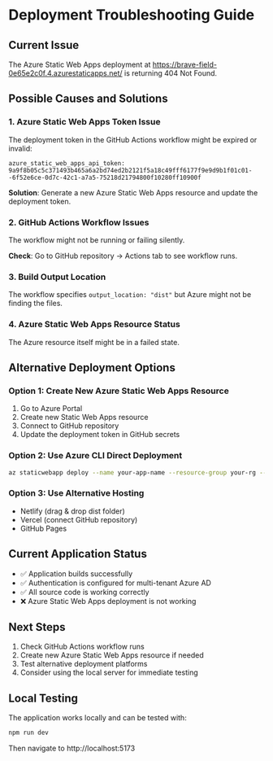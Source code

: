 # Deployment Troubleshooting Guide

## Current Issue
The Azure Static Web Apps deployment at https://brave-field-0e65e2c0f.4.azurestaticapps.net/ is returning 404 Not Found.

## Possible Causes and Solutions

### 1. Azure Static Web Apps Token Issue
The deployment token in the GitHub Actions workflow might be expired or invalid:
```
azure_static_web_apps_api_token: 9a9f8b05c5c371493b465a6a2bd74ed2b2121f5a18c49fff6177f9e9d9b1f01c01--6f52e6ce-0d7c-42c1-a7a5-75218d21794800f10280ff10900f
```

**Solution**: Generate a new Azure Static Web Apps resource and update the deployment token.

### 2. GitHub Actions Workflow Issues
The workflow might not be running or failing silently.

**Check**: Go to GitHub repository → Actions tab to see workflow runs.

### 3. Build Output Location
The workflow specifies `output_location: "dist"` but Azure might not be finding the files.

### 4. Azure Static Web Apps Resource Status
The Azure resource itself might be in a failed state.

## Alternative Deployment Options

### Option 1: Create New Azure Static Web Apps Resource
1. Go to Azure Portal
2. Create new Static Web Apps resource
3. Connect to GitHub repository
4. Update the deployment token in GitHub secrets

### Option 2: Use Azure CLI Direct Deployment
```bash
az staticwebapp deploy --name your-app-name --resource-group your-rg --source ./dist
```

### Option 3: Use Alternative Hosting
- Netlify (drag & drop dist folder)
- Vercel (connect GitHub repository)
- GitHub Pages

## Current Application Status
- ✅ Application builds successfully
- ✅ Authentication is configured for multi-tenant Azure AD
- ✅ All source code is working correctly
- ❌ Azure Static Web Apps deployment is not working

## Next Steps
1. Check GitHub Actions workflow runs
2. Create new Azure Static Web Apps resource if needed
3. Test alternative deployment platforms
4. Consider using the local server for immediate testing

## Local Testing
The application works locally and can be tested with:
```bash
npm run dev
```
Then navigate to http://localhost:5173
